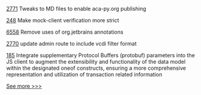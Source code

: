 
[2771](https://github.com/hyperledger/aries-cloudagent-python/pull/2771) Tweaks to MD files to enable aca-py.org publishing

[248](https://github.com/hyperledger-labs/yui-ibc-solidity/pull/248) Make mock-client verification more strict

[6558](https://github.com/hyperledger/besu/pull/6558) Remove uses of org.jetbrains annotations

[2770](https://github.com/hyperledger/aries-cloudagent-python/pull/2770) update admin route to include vcdi filter format

[185](https://github.com/hyperledger/iroha-javascript/pull/185) Integrate supplementary Protocol Buffers (protobuf) parameters into the JS client to augment the extensibility and functionality of the data model within the designated oneof constructs, ensuring a more comprehensive representation and utilization of transaction related information


[See more >>>](https://start-here.hyperledger.org/pull-requests)
